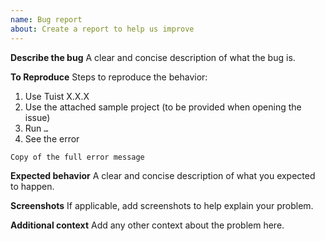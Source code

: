```yaml
---
name: Bug report
about: Create a report to help us improve
---
```


**Describe the bug**
A clear and concise description of what the bug is.

**To Reproduce**
Steps to reproduce the behavior:

1. Use Tuist X.X.X
2. Use the attached sample project (to be provided when opening the issue)
3. Run `…`
4. See the error

```
Copy of the full error message
```

**Expected behavior**
A clear and concise description of what you expected to happen.

**Screenshots**
If applicable, add screenshots to help explain your problem.

**Additional context**
Add any other context about the problem here.
